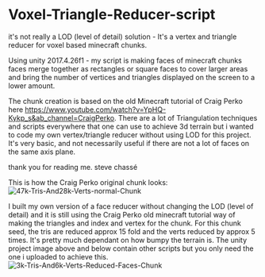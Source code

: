 # Voxel-Triangle-Reducer-script

it's not really a LOD (level of detail) solution - It's a vertex and triangle reducer for voxel based minecraft chunks.

Using unity 2017.4.26f1 - my script is making faces of minecraft chunks faces merge together as rectangles or square faces to cover larger areas and bring the number of vertices and triangles displayed on the screen to a lower amount.

The chunk creation is based on the old Minecraft tutorial of Craig Perko here https://www.youtube.com/watch?v=YpHQ-Kykp_s&ab_channel=CraigPerko. There are a lot of Triangulation techniques and scripts everywhere that one can use to achieve 3d terrain but i wanted to code my own vertex/triangle reducer without using LOD for this project. It's very basic, and not necessarily useful if there are not a lot of faces on the same axis plane.

thank you for reading me.
steve chassé

This is how the Craig Perko original chunk looks:
<img src="https://i.ibb.co/dGnGqm3/47k-Tris-And28k-Verts-normal-Chunk.png" alt="47k-Tris-And28k-Verts-normal-Chunk" border="0">

I built my own version of a face reducer without changing the LOD (level of detail) and it is still using the Craig Perko old minecraft tutorial way of making the triangles and index and vertex for the chunk. For this chunk seed, the tris are reduced approx 15 fold and the verts reduced by approx 5 times. It's pretty much dependant on how bumpy the terrain is. The unity project image above and below contain other scripts but you only need the one i uploaded to achieve this.
<img src="https://i.ibb.co/6bR9fv3/3k-Tris-And6k-Verts-Reduced-Faces-Chunk.png" alt="3k-Tris-And6k-Verts-Reduced-Faces-Chunk" border="0">




